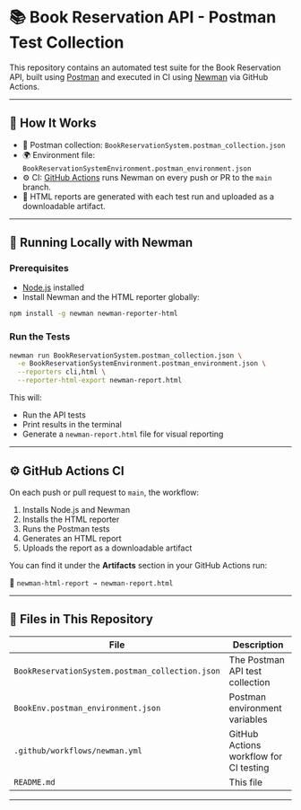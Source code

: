 # 📚 Book Reservation API - Postman Test Collection

This repository contains an automated test suite for the Book Reservation API, built using [Postman](https://www.postman.com/) and executed in CI using [Newman](https://www.npmjs.com/package/newman) via GitHub Actions.

---

## 🚀 How It Works

- 🧪 Postman collection: `BookReservationSystem.postman_collection.json`
- 🌍 Environment file: `BookReservationSystemEnvironment.postman_environment.json`
- ⚙️ CI: [GitHub Actions](https://docs.github.com/en/actions) runs Newman on every push or PR to the `main` branch.
- 📄 HTML reports are generated with each test run and uploaded as a downloadable artifact.

---

## 🧪 Running Locally with Newman

### Prerequisites

- [Node.js](https://nodejs.org/) installed
- Install Newman and the HTML reporter globally:

```bash
npm install -g newman newman-reporter-html
```

### Run the Tests

```bash
newman run BookReservationSystem.postman_collection.json \
  -e BookReservationSystemEnvironment.postman_environment.json \
  --reporters cli,html \
  --reporter-html-export newman-report.html
```

This will:
- Run the API tests
- Print results in the terminal
- Generate a `newman-report.html` file for visual reporting

---

## ⚙️ GitHub Actions CI

On each push or pull request to `main`, the workflow:

1. Installs Node.js and Newman
2. Installs the HTML reporter
3. Runs the Postman tests
4. Generates an HTML report
5. Uploads the report as a downloadable artifact

You can find it under the **Artifacts** section in your GitHub Actions run:

📁 `newman-html-report → newman-report.html`

---

## 📁 Files in This Repository

| File                                         | Description                            |
|----------------------------------------------|----------------------------------------|
| `BookReservationSystem.postman_collection.json` | The Postman API test collection         |
| `BookEnv.postman_environment.json`           | Postman environment variables           |
| `.github/workflows/newman.yml`               | GitHub Actions workflow for CI testing |
| `README.md`                                  | This file                               |

---
